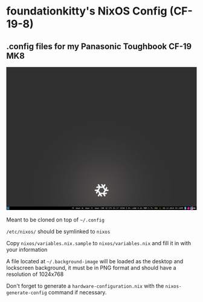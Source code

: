# foundationkitty's NixOS Config (CF-19-8)
## .config files for my Panasonic Toughbook CF-19 MK8

![screenshot of desktop](img/desktop.png)

Meant to be cloned on top of `~/.config`

`/etc/nixos/` should be symlinked to `nixos`

Copy `nixos/variables.nix.sample` to `nixos/variables.nix` and fill it in with your information

A file located at `~/.background-image` will be loaded as the desktop and lockscreen background, it must be in PNG format and should have a resolution of 1024x768

Don't forget to generate a `hardware-configuration.nix` with the `nixos-generate-config` command if necessary. 
